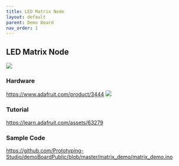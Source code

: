 ```yaml
---
title: LED Matrix Node
layout: default
parent: Demo Board
nav_order: 1
---
```

## LED Matrix Node
![](../attachments/pxl_20240715_201005331.jpg)

### Hardware
<https://www.adafruit.com/product/3444>
![](../attachments/pasted-image-20240711092417.png)

### Tutorial
<https://learn.adafruit.com/assets/63279>

### Sample Code
<https://github.com/Prototyping-Studio/demoBoardPublic/blob/master/matrix_demo/matrix_demo.ino>



